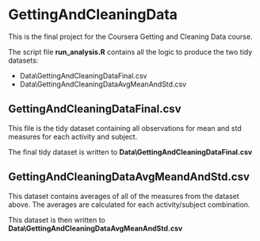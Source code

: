 # GettingAndCleaningData

This is the final project for the Coursera Getting and Cleaning Data course.

The script file **run_analysis.R** contains all the logic to produce the two tidy datasets:
- Data\GettingAndCleaningDataFinal.csv
- Data\GettingAndCleaningDataAvgMeanAndStd.csv

## GettingAndCleaningDataFinal.csv
This file is the tidy dataset containing all observations for mean and std measures for each activity and subject.

The final tidy dataset is written to **Data\GettingAndCleaningDataFinal.csv**

## GettingAndCleaningDataAvgMeandAndStd.csv
This dataset contains averages of all of the measures from the dataset above.  The averages are calculated
for each activity/subject combination. 

This dataset is then written to **Data\GettingAndCleaningDataAvgMeanAndStd.csv**
